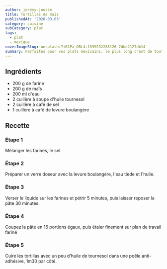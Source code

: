 ```yaml
---
author: jeremy-jousse
title: Tortillas de maïs
publishedAt: '2020-03-03'
category: cuisine
subCategory: plat
tags:
  - plat
  - mexique
coverImageSlug: unsplash:7iB1Pa_OBL4:1599232288126-7dbd2127db14
summary: Parfaites pour vos plats mexicains, le plus long c'est de tout nettoyer
---
```


## Ingrédients

- 200 g de farine
- 200 g de maïs
- 200 ml d'eau
- 2 cuillère à soupe d'huile tournesol
- 2 cuillère à café de sel
- 1 cuillère à café de levure boulangère

## Recette

### Étape 1

Mélanger les farines, le sel.

### Étape 2

Préparer un verre doseur avec la levure boulangère, l'eau tiède et l'huile.

### Étape 3

Verser le liquide sur les farines et pétrir 5 minutes, puis laisser reposer la pâte 30 minutes.

### Étape 4

Coupez la pâte en 16 portions égaux, puis étaler finement sur plan de travail fariné

### Étape 5

Cuire les tortillas avec un peu d'huile de tournesol dans une poêle anti-adhésive, 1m30 par côté.
